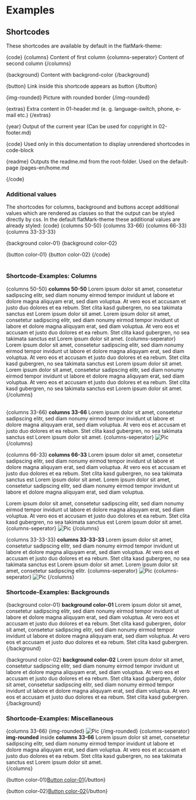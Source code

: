 # Examples

## Shortcodes
These shortcodes are available by default in the flatMark-theme:

{code}
{columns}
    Content of first column
{columns-seperator}
    Content of second column
{/columns}

{background}
    Content with backgrond-color
{/background}

{button}
    Link inside this shortcode appears as button
{/button}

{img-rounded}
    Picture with rounded border
{/img-rounded}

{extras}
    Extra content in 01-header.md (e. g. language-switch, phone, e-mail etc.)
{/extras}

{year}
    Output of the current year (Can be used for copyright in 02-footer.md)

{code}
    Used only in this documentation to display unrendered shortcodes in code-block

{readme}
    Outputs the readme.md from the root-folder. 
    Used on the default-page /pages-en/home.md


{/code}

### Additional values
The shortcodes for columns, background and buttons accept additional values which are rendered as classes so that the output can be styled directly by css. In the default flatMark-theme these additional values are already styled:
{code}
{columns 50-50}
{columns 33-66}
{columns 66-33}
{columns 33-33-33}

{background color-01}
{background color-02}

{button color-01}
{button color-02}
{/code}  
<br>  

### Shortcode-Examples: Columns

{columns 50-50}
**columns 50-50** Lorem ipsum dolor sit amet, consetetur sadipscing elitr, sed diam nonumy eirmod tempor invidunt ut labore et dolore magna aliquyam erat, sed diam voluptua. At vero eos et accusam et justo duo dolores et ea rebum. Stet clita kasd gubergren, no sea takimata sanctus est Lorem ipsum dolor sit amet. Lorem ipsum dolor sit amet, consetetur sadipscing elitr, sed diam nonumy eirmod tempor invidunt ut labore et dolore magna aliquyam erat, sed diam voluptua. At vero eos et accusam et justo duo dolores et ea rebum. Stet clita kasd gubergren, no sea takimata sanctus est Lorem ipsum dolor sit amet.
{columns-seperator}
Lorem ipsum dolor sit amet, consetetur sadipscing elitr, sed diam nonumy eirmod tempor invidunt ut labore et dolore magna aliquyam erat, sed diam voluptua. At vero eos et accusam et justo duo dolores et ea rebum. Stet clita kasd gubergren, no sea takimata sanctus est Lorem ipsum dolor sit amet. Lorem ipsum dolor sit amet, consetetur sadipscing elitr, sed diam nonumy eirmod tempor invidunt ut labore et dolore magna aliquyam erat, sed diam voluptua. At vero eos et accusam et justo duo dolores et ea rebum. Stet clita kasd gubergren, no sea takimata sanctus est Lorem ipsum dolor sit amet.
{/columns}  
 <br>

{columns 33-66}
**columns 33-66** Lorem ipsum dolor sit amet, consetetur sadipscing elitr, sed diam nonumy eirmod tempor invidunt ut labore et dolore magna aliquyam erat, sed diam voluptua. At vero eos et accusam et justo duo dolores et ea rebum. Stet clita kasd gubergren, no sea takimata sanctus est Lorem ipsum dolor sit amet. 
{columns-seperator}
![Pic](/files/example-pic-03.jpg)
{/columns}
 <br>

{columns 66-33}
**columns 66-33** Lorem ipsum dolor sit amet, consetetur sadipscing elitr, sed diam nonumy eirmod tempor invidunt ut labore et dolore magna aliquyam erat, sed diam voluptua. At vero eos et accusam et justo duo dolores et ea rebum. Stet clita kasd gubergren, no sea takimata sanctus est Lorem ipsum dolor sit amet. Lorem ipsum dolor sit amet, consetetur sadipscing elitr, sed diam nonumy eirmod tempor invidunt ut labore et dolore magna aliquyam erat, sed diam voluptua.

Lorem ipsum dolor sit amet, consetetur sadipscing elitr, sed diam nonumy eirmod tempor invidunt ut labore et dolore magna aliquyam erat, sed diam voluptua. At vero eos et accusam et justo duo dolores et ea rebum. Stet clita kasd gubergren, no sea takimata sanctus est Lorem ipsum dolor sit amet. 
{columns-seperator}
![Pic](/files/example-pic-02.jpg)
{/columns}
 <br>

{columns 33-33-33}
**columns 33-33-33** Lorem ipsum dolor sit amet, consetetur sadipscing elitr, sed diam nonumy eirmod tempor invidunt ut labore et dolore magna aliquyam erat, sed diam voluptua. At vero eos et accusam et justo duo dolores et ea rebum. Stet clita kasd gubergren, no sea takimata sanctus est Lorem ipsum dolor sit amet. Lorem ipsum dolor sit amet, consetetur sadipscing elitr. 
{columns-seperator}
![Pic](/files/example-pic-01.jpg)
{columns-seperator}
![Pic](/files/example-pic-01.jpg)
{/columns}
 <br>

### Shortcode-Examples: Backgrounds
{background color-01}
**background color-01** Lorem ipsum dolor sit amet, consetetur sadipscing elitr, sed diam nonumy eirmod tempor invidunt ut labore et dolore magna aliquyam erat, sed diam voluptua. At vero eos et accusam et justo duo dolores et ea rebum. Stet clita kasd gubergren, dolor sit amet, consetetur sadipscing elitr, sed diam nonumy eirmod tempor invidunt ut labore et dolore magna aliquyam erat, sed diam voluptua. At vero eos et accusam et justo duo dolores et ea rebum. Stet clita kasd gubergren.
{/background}
 <br>

{background color-02}
**background color-02** Lorem ipsum dolor sit amet, consetetur sadipscing elitr, sed diam nonumy eirmod tempor invidunt ut labore et dolore magna aliquyam erat, sed diam voluptua. At vero eos et accusam et justo duo dolores et ea rebum. Stet clita kasd gubergren, dolor sit amet, consetetur sadipscing elitr, sed diam nonumy eirmod tempor invidunt ut labore et dolore magna aliquyam erat, sed diam voluptua. At vero eos et accusam et justo duo dolores et ea rebum. Stet clita kasd gubergren.
{/background}

### Shortcode-Examples: Miscellaneous  
{columns 33-66}
{img-rounded}
![Pic](/files/example-pic-01.jpg)
{/img-rounded}
{columns-seperator}
**img-rounded** inside **columns 33-66** 
Lorem ipsum dolor sit amet, consetetur sadipscing elitr, sed diam nonumy eirmod tempor invidunt ut labore et dolore magna aliquyam erat, sed diam voluptua. At vero eos et accusam et justo duo dolores et ea rebum. Stet clita kasd gubergren, no sea takimata sanctus est Lorem ipsum dolor sit amet.  
{/columns}
<br>

{button color-01}[Button color-01](/en/home){/button}

{button color-02}[Button color-02](/en/home){/button}




